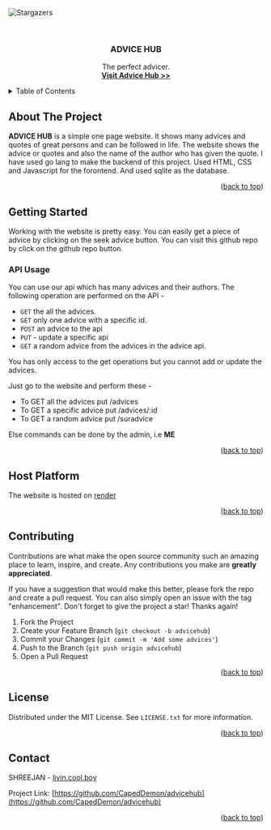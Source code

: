 <a name="readme-top"></a>

![Stargazers](https://img.shields.io/github/stars/Shreejan-35/advicehub?style=social)

<br />
<div align="center">

  <h3 align="center">ADVICE HUB</h3>

  <p align="center">
    The perfect advicer.
    <br />
    <a href="https://advicehub.onrender.com"><strong>Visit Advice Hub >></strong></a>
    
  </p>
</div>



<!-- TABLE OF CONTENTS -->
<details>
  <summary>Table of Contents</summary>
  <ol>
    <li>
      <a href="#about-the-project">About The Project</a>
    </li>
    <li>
      <a href="#getting-started">Getting Started</a>
      <ul>
        <li><a href="#api-usage">API usage</a></li>
      </ul>
    </li>
    <li><a href="#host-platform">Host platform</a></li>
    <li><a href="#contributing">Contributing</a></li>
    <li><a href="#license">License</a></li>
    <li><a href="#contact">Contact</a></li>
  </ol>
</details>



<!-- ABOUT THE PROJECT -->
## About The Project

**ADVICE HUB** is a simple one page website. It shows many advices and quotes of great persons
and can be followed in life. The website shows the advice or quotes and also the name of the
author who has given the quote. I have used go lang to make the backend of this project.
Used HTML, CSS and Javascript for the forontend. And used sqlite as the database.

<p align="right">(<a href="#readme-top">back to top</a>)</p>

## Getting Started

Working with the website is pretty easy. You can easily get a piece of advice by clicking on the 
seek advice button.
You can visit this github repo by click on the github repo button.

### API Usage

You can use our api which has many advices and their authors.
The following operation are performed on the API -
* `GET` the all the advices.
* `GET` only one advice with a specific id.
* `POST` an advice to the api
* `PUT` - update a specific api
* `GET` a random advice from the advices in the advice api.

You has only access to the get operations but you cannot add or update the advices.

Just go to the website and perform these -
* To GET all the advices put /advices
* To GET a specific advice put /advices/:id
* To GET a random advice put /suradvice

Else commands can be done by the admin, i.e **ME** 
   

<p align="right">(<a href="#readme-top">back to top</a>)</p>


## Host Platform

The website is hosted on [render](https://render.com/) 

<p align="right">(<a href="#readme-top">back to top</a>)</p>



<!-- CONTRIBUTING -->
## Contributing

Contributions are what make the open source community such an amazing place to learn, inspire, and create. Any contributions you make are **greatly appreciated**.

If you have a suggestion that would make this better, please fork the repo and create a pull request. You can also simply open an issue with the tag "enhancement".
Don't forget to give the project a star! Thanks again!

1. Fork the Project
2. Create your Feature Branch (`git checkout -b advicehub`)
3. Commit your Changes (`git commit -m 'Add some advices'`)
4. Push to the Branch (`git push origin advicehub`)
5. Open a Pull Request

<p align="right">(<a href="#readme-top">back to top</a>)</p>



<!-- LICENSE -->
## License

Distributed under the MIT License. See `LICENSE.txt` for more information.

<p align="right">(<a href="#readme-top">back to top</a>)</p>



<!-- CONTACT -->
## Contact

SHREEJAN - [livin.cool.boy](https://www.instagram.com/livin.cool.boy/)

Project Link: [https://github.com/CapedDemon/advicehub](https://github.com/CapedDemon/advicehub)

<p align="right">(<a href="#readme-top">back to top</a>)</p>
